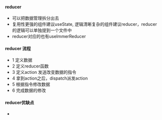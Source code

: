 #### reducer

- 可以把数据管理拆分出去
- 复用性更强的组件建议useState, 逻辑清晰复杂的组件建议reducer，reducer的逻辑可以单独提到一个文件中
- reducer对应的也有useImmerReducer

#### reducer 流程

- 1 定义数据
- 2 定义reducer函数
- 3 定义action 发送改变数据的指令
- 4 拿到action之后，dispatch派发action
- 5 根据指令修改数据
- 6 完成数据的修改

#### reducer优缺点
- 